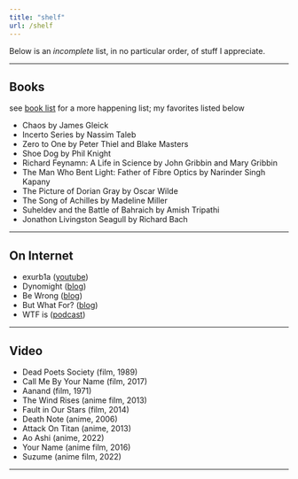 ```yaml
---
title: "shelf"
url: /shelf
---
```


Below is an _incomplete_ list, in no particular order, of stuff I appreciate.

---

## **Books**

see [book list](https://literal.club/shubhxms) for a more happening list; my favorites listed below

- Chaos by James Gleick
- Incerto Series by Nassim Taleb
- Zero to One by Peter Thiel and Blake Masters
- Shoe Dog by Phil Knight
- Richard Feynamn: A Life in Science by John Gribbin and Mary Gribbin
- The Man Who Bent Light: Father of Fibre Optics by Narinder Singh Kapany
- The Picture of Dorian Gray by Oscar Wilde
- The Song of Achilles by Madeline Miller
- Suheldev and the Battle of Bahraich by Amish Tripathi
- Jonathon Livingston Seagull by Richard Bach

---

## **On Internet**

- exurb1a ([youtube](https://www.youtube.com/@exurb1a))
- Dynomight ([blog](https://dynomight.substack.com/))
- Be Wrong ([blog](https://bewrong.substack.com/))
- But What For? ([blog](https://www.butwhatfor.com/))
- WTF is ([podcast](https://www.youtube.com/@nikhil.kamath))

---

## **Video**

- Dead Poets Society (film, 1989)
- Call Me By Your Name (film, 2017)
- Aanand (film, 1971)
- The Wind Rises (anime film, 2013)
- Fault in Our Stars (film, 2014)
- Death Note (anime, 2006)
- Attack On Titan (anime, 2013)
- Ao Ashi (anime, 2022)
- Your Name (anime film, 2016)
- Suzume (anime film, 2022)

---
